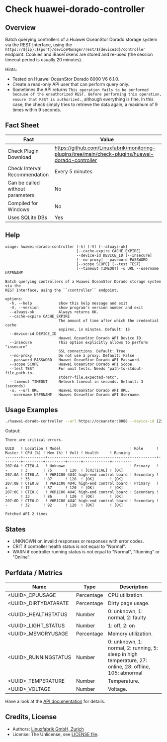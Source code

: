 # Check huawei-dorado-controller

## Overview

Batch querying controllers of a Huawei OceanStor Dorado storage system via the REST Interface, using the `https://${ip}:${port}/deviceManager/rest/${deviceId}/controller` endpoint. Cookies and iBaseTokens are stored and re-used (the session timeout period is usually 20 minutes).

Hints:

* Tested on Huawei OceanStor Dorado 8000 V6 6.1.0.
* Create a read-only API user that can perform query only.
* Sometimes the API returns `This operation fails to be performed because of the unauthorized REST. Before performing this operation, ensure that REST is authorized.`, although everything is fine. In this case, the check simply tries to retrieve the data again, a maximum of 9 times within 9 seconds.


## Fact Sheet

| Fact | Value |
|----|----|
| Check Plugin Download                 | <https://github.com/Linuxfabrik/monitoring-plugins/tree/main/check-plugins/huawei-dorado-controller> |
| Check Interval Recommendation         | Every 5 minutes |
| Can be called without parameters      | No |
| Compiled for Windows                  | No |
| Uses SQLite DBs                       | Yes |


## Help

```text
usage: huawei-dorado-controller [-h] [-V] [--always-ok]
                                [--cache-expire CACHE_EXPIRE]
                                --device-id DEVICE_ID [--insecure]
                                [--no-proxy] --password PASSWORD
                                [--scope SCOPE] [--test TEST]
                                [--timeout TIMEOUT] -u URL --username USERNAME

Batch querying controllers of a Huawei OceanStor Dorado storage system via the
REST Interface, using the ``/controller`` endpoint.

options:
  -h, --help            show this help message and exit
  -V, --version         show program's version number and exit
  --always-ok           Always returns OK.
  --cache-expire CACHE_EXPIRE
                        The amount of time after which the credential cache
                        expires, in minutes. Default: 15
  --device-id DEVICE_ID
                        Huawei OceanStor Dorado API Device ID.
  --insecure            This option explicitly allows to perform "insecure"
                        SSL connections. Default: True
  --no-proxy            Do not use a proxy. Default: False
  --password PASSWORD   Huawei OceanStor Dorado API Password.
  --scope SCOPE         Huawei OceanStor Dorado API Scope.
  --test TEST           For unit tests. Needs "path-to-stdout-file,path-to-
                        stderr-file,expected-retc".
  --timeout TIMEOUT     Network timeout in seconds. Default: 3 (seconds)
  -u, --url URL         Huawei OceanStor Dorado API URL.
  --username USERNAME   Huawei OceanStor Dorado API Username.
```


## Usage Examples

```bash
./huawei-dorado-controller --url https://oceanstor:8088 --device-id 123456789 --username monitoring --password mypass
```

Output:

```text
There are critical errors.

UUID   ! Location ! Model                               ! Role      ! Master ! CPU (%) ! Mem (%) ! Volt ! Health     ! Running 
-------+----------+-------------------------------------+-----------+--------+---------+---------+------+------------+---------
207:0A ! CTE0.A   ! Unknown                             ! Primary   ! -      ! 3       ! 75      ! 120  ! [CRITICAL] ! [OK]    
207:0A ! CTE0.A   ! V6R1C00 4U4C high-end control board ! Secondary ! -      ! 33      ! 87      ! 120  ! [OK]       ! [OK]    
207:0B ! CTE0.B   ! V6R1C00 4U4C high-end control board ! Primary   ! x      ! 17      ! 87      ! 120  ! [OK]       ! [OK]    
207:0C ! CTE0.C   ! V6R1C00 4U4C high-end control board ! Secondary ! -      ! 33      ! 86      ! 120  ! [OK]       ! [OK]    
207:0D ! CTE0.D   ! V6R1C00 4U4C high-end control board ! Secondary ! -      ! 32      ! 92      ! 120  ! [OK]       ! [OK]

Fetched API 2 times
```


## States

* UNKNOWN on invalid responses or responses with error codes.
* CRIT if controller health status is not equal to "Normal".
* WARN if controller running status is not equal to "Normal", "Running" or "Online".


## Perfdata / Metrics

| Name | Type | Description |
|----|----|----|
| \<UUID\>\_CPUUSAGE | Percentage | CPU utilization. |
| \<UUID\>\_DIRTYDATARATE | Percentage | Dirty page usage. |
| \<UUID\>\_HEALTHSTATUS | Number | 0: unknown, 1: normal, 2: faulty |
| \<UUID\>\_LIGHT_STATUS | Number | 1: off, 2: on |
| \<UUID\>\_MEMORYUSAGE | Percentage | Memory utilization. |
| \<UUID\>\_RUNNINGSTATUS | Number | 0: unknown, 1: normal, 2: running, 5: sleep in high temperature, 27: online, 28: offline, 105: abnormal |
| \<UUID\>\_TEMPERATURE | Number | Temperature. |
| \<UUID\>\_VOLTAGE | Number | Voltage. |

Have a look at the [API documentation](https://support.huawei.com/enterprise/en/doc/EDOC1100144155/387d790e/overview) for details.


## Credits, License

* Authors: [Linuxfabrik GmbH, Zurich](https://www.linuxfabrik.ch)
* License: The Unlicense, see [LICENSE file](https://unlicense.org/).
